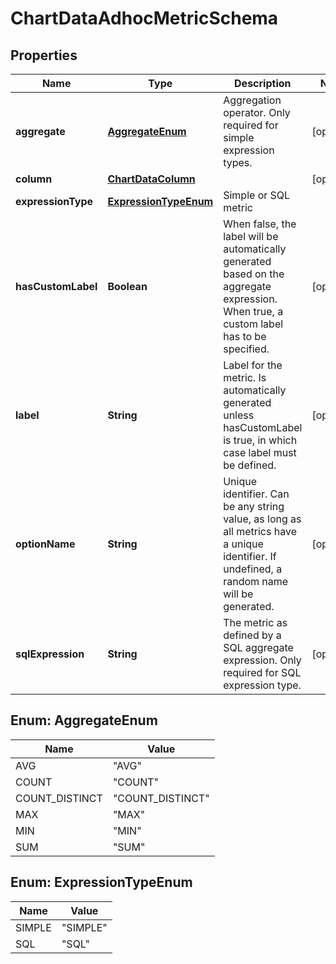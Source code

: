 # ChartDataAdhocMetricSchema

## Properties
Name | Type | Description | Notes
------------ | ------------- | ------------- | -------------
**aggregate** | [**AggregateEnum**](#AggregateEnum) | Aggregation operator. Only required for simple expression types. |  [optional]
**column** | [**ChartDataColumn**](ChartDataColumn.md) |  |  [optional]
**expressionType** | [**ExpressionTypeEnum**](#ExpressionTypeEnum) | Simple or SQL metric | 
**hasCustomLabel** | **Boolean** | When false, the label will be automatically generated based on the aggregate expression. When true, a custom label has to be specified. |  [optional]
**label** | **String** | Label for the metric. Is automatically generated unless hasCustomLabel is true, in which case label must be defined. |  [optional]
**optionName** | **String** | Unique identifier. Can be any string value, as long as all metrics have a unique identifier. If undefined, a random name will be generated. |  [optional]
**sqlExpression** | **String** | The metric as defined by a SQL aggregate expression. Only required for SQL expression type. |  [optional]

<a name="AggregateEnum"></a>
## Enum: AggregateEnum
Name | Value
---- | -----
AVG | &quot;AVG&quot;
COUNT | &quot;COUNT&quot;
COUNT_DISTINCT | &quot;COUNT_DISTINCT&quot;
MAX | &quot;MAX&quot;
MIN | &quot;MIN&quot;
SUM | &quot;SUM&quot;

<a name="ExpressionTypeEnum"></a>
## Enum: ExpressionTypeEnum
Name | Value
---- | -----
SIMPLE | &quot;SIMPLE&quot;
SQL | &quot;SQL&quot;
